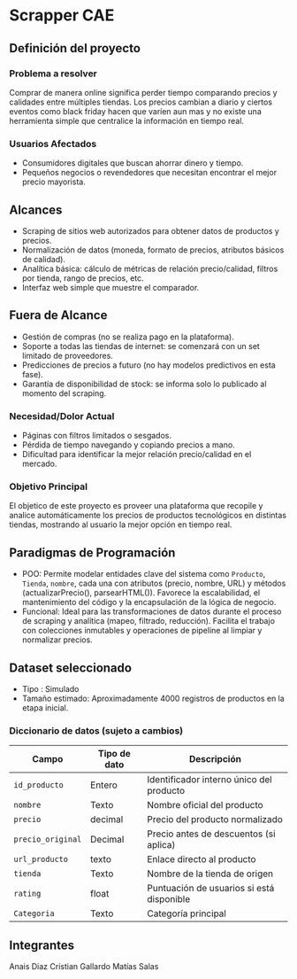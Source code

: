 # Scrapper CAE

## Definición del proyecto

### Problema a resolver

Comprar de manera online significa perder tiempo comparando precios y calidades entre múltiples tiendas. Los precios cambian a diario y ciertos eventos como black friday hacen que varíen aun mas y no existe una herramienta simple que centralice la información en tiempo real.

### Usuarios Afectados

- Consumidores digitales que buscan ahorrar dinero y tiempo.
- Pequeños negocios o revendedores que necesitan encontrar el mejor precio mayorista.

## Alcances

- Scraping de sitios web autorizados para obtener datos de productos y precios.
- Normalización de datos (moneda, formato de precios, atributos básicos de calidad).
- Analítica básica: cálculo de métricas de relación precio/calidad, filtros por tienda, rango de precios, etc.
- Interfaz web simple que muestre el comparador.

## Fuera de Alcance

- Gestión de compras (no se realiza pago en la plataforma).
- Soporte a todas las tiendas de internet: se comenzará con un set limitado de proveedores.
- Predicciones de precios a futuro (no hay modelos predictivos en esta fase).
- Garantía de disponibilidad de stock: se informa solo lo publicado al momento del scraping.

### **Necesidad/Dolor Actual**

- Páginas con filtros limitados o sesgados.
- Pérdida de tiempo navegando y copiando precios a mano.
- Dificultad para identificar la mejor relación precio/calidad en el mercado.

### Objetivo Principal

El objetico de este proyecto es proveer una plataforma que recopile y analice automáticamente los precios de productos tecnológicos en distintas tiendas, mostrando al usuario la mejor opción en tiempo real.

## **Paradigmas de Programación**

- POO: Permite modelar entidades clave del sistema como `Producto`, `Tienda`, `nombre`, cada una con atributos (precio, nombre, URL) y métodos (actualizarPrecio(), parsearHTML()). Favorece la escalabilidad, el mantenimiento del código y la encapsulación de la lógica de negocio.
- Funcional: Ideal para las transformaciones de datos durante el proceso de scraping y analítica (mapeo, filtrado, reducción). Facilita el trabajo con colecciones inmutables y operaciones de pipeline al limpiar y normalizar precios.


## Dataset seleccionado

- Tipo : Simulado
- Tamaño estimado: Aproximadamente 4000 registros de productos en la etapa inicial.

### Diccionario de datos (sujeto a cambios)

| Campo | Tipo de dato | Descripción |
| --- | --- | --- |
| `id_producto` | Entero | Identificador interno único del producto |
| `nombre` | Texto | Nombre oficial del producto |
| `precio` | decimal | Precio del producto normalizado |
| `precio_original` | Decimal | Precio antes de descuentos (si aplica) |
| `url_producto` | texto | Enlace directo al producto |
| `tienda` | Texto | Nombre de la tienda de origen |
| `rating` | float | Puntuación de usuarios si está disponible |
| `Categoria` | Texto | Categoría principal |

## Integrantes

Anais Diaz
Cristian Gallardo
Matías Salas
